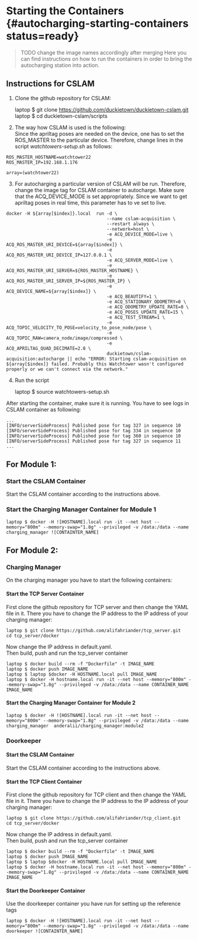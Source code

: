 # Starting the Containers {#autocharging-starting-containers status=ready}
>TODO change the image names accordingly after merging
Here you can find instructions on how to run the containers in order to bring the autocharging station into action.

## Instructions for CSLAM 
1) Clone the github repository for CSLAM:

    laptop $ git clone https://github.com/duckietown/duckietown-cslam.git  
    laptop $ cd duckietown-cslam/scripts 

2) The way how CSLAM is used is the following:  
Since the apriltag poses are needed on the device, one has to set the ROS_MASTER to the particular device. Therefore,
change lines in the script _watchtowers-setup.sh_ as follows:

```
ROS_MASTER_HOSTNAME=watchtower22  
ROS_MASTER_IP=192.168.1.176

array=(watchtower22)
```  
3) For autocharging a particular version of CSLAM will be run. Therefore, change the image tag for CSLAM container to autocharge. Make sure that the ACQ_DEVICE_MODE is set appropriately. Since we want to get apriltag poses in real time, this parameter has to ve set to live.


```
docker -H ${array[$index]}.local  run -d \
                                      --name cslam-acquisition \
                                      --restart always \
                                      --network=host \
                                      -e ACQ_DEVICE_MODE=live \
                                      -e ACQ_ROS_MASTER_URI_DEVICE=${array[$index]} \
                                      -e ACQ_ROS_MASTER_URI_DEVICE_IP=127.0.0.1 \
                                      -e ACQ_SERVER_MODE=live \
                                      -e ACQ_ROS_MASTER_URI_SERVER=${ROS_MASTER_HOSTNAME} \
                                      -e ACQ_ROS_MASTER_URI_SERVER_IP=${ROS_MASTER_IP} \
                                      -e ACQ_DEVICE_NAME=${array[$index]} \
                                      -e ACQ_BEAUTIFY=1 \
                                      -e ACQ_STATIONARY_ODOMETRY=0 \
                                      -e ACQ_ODOMETRY_UPDATE_RATE=0 \
                                      -e ACQ_POSES_UPDATE_RATE=15 \
                                      -e ACQ_TEST_STREAM=1 \
                                      -e ACQ_TOPIC_VELOCITY_TO_POSE=velocity_to_pose_node/pose \
                                      -e ACQ_TOPIC_RAW=camera_node/image/compressed \
                                      -e ACQ_APRILTAG_QUAD_DECIMATE=2.0 \
                                      duckietown/cslam-acquisition:autocharge || echo "ERROR: Starting cslam-acquisition on ${array[$index]} failed. Probably this Watchtower wasn't configured properly or we can't connect via the network."
```

4) Run the script 

    laptop $ source watchtowers-setup.sh 
  
After starting the container, make sure it is running. You have to see logs in CSLAM container as following:

```
...
[INFO/serverSideProcess] Published pose for tag 327 in sequence 10
[INFO/serverSideProcess] Published pose for tag 334 in sequence 10
[INFO/serverSideProcess] Published pose for tag 360 in sequence 10
[INFO/serverSideProcess] Published pose for tag 327 in sequence 11
...

```


## For Module 1:

### Start the CSLAM Container
Start the CSLAM container according to the instructions above.

### Start the Charging Manager Container for Module 1

    laptop $ docker -H ![HOSTNAME].local run -it --net host --memory="800m" --memory-swap="1.8g" --privileged -v /data:/data --name charging_manager ![CONTAINTER_NAME] 

## For Module 2:

### Charging Manager  
On the charging manager you have to start the following containers: 

#### Start the TCP Server Container 

First clone the github repository for TCP server and then change the YAML file in it. There you have to change the IP address to the IP address of your charging manager:

    laptop $ git clone https://github.com/alifahriander/tcp_server.git
    cd tcp_server/docker 

Now change the IP address in default.yaml.  
Then build, push and run the tcp_server container 

    laptop $ docker build --rm -f "Dockerfile" -t IMAGE_NAME  
    laptop $ docker push IMAGE_NAME  
    laptop $ laptop $docker -H HOSTNAME.local pull IMAGE_NAME  
    laptop $ docker -H hostname.local run -it --net host --memory="800m" --memory-swap="1.8g" --privileged -v /data:/data --name CONTAINER_NAME IMAGE_NAME


#### Start the Charging Manager Container for Module 2

    laptop $ docker -H ![HOSTNAME].local run -it --net host --memory="800m" --memory-swap="1.8g" --privileged -v /data:/data --name charging_manager  anderalii/charging_manager:module2

### Doorkeeper 

#### Start the CSLAM Container  
Start the CSLAM container according to the instructions above.

#### Start the TCP Client Container 

First clone the github repository for TCP client and then change the YAML file in it. There you have to change the IP address to the IP address of your charging manager:

    laptop $ git clone https://github.com/alifahriander/tcp_client.git
    cd tcp_server/docker 

Now change the IP address in default.yaml.  
Then build, push and run the tcp_server container 

    laptop $ docker build --rm -f "Dockerfile" -t IMAGE_NAME  
    laptop $ docker push IMAGE_NAME  
    laptop $ laptop $docker -H HOSTNAME.local pull IMAGE_NAME  
    laptop $ docker -H hostname.local run -it --net host --memory="800m" --memory-swap="1.8g" --privileged -v /data:/data --name CONTAINER_NAME IMAGE_NAME  


#### Start the Doorkeeper Container  
Use the doorkeeper container you have run for setting up the reference tags 

    laptop $ docker -H ![HOSTNAME].local run -it --net host --memory="800m" --memory-swap="1.8g" --privileged -v /data:/data --name doorkeeper ![CONTAINTER_NAME] 
